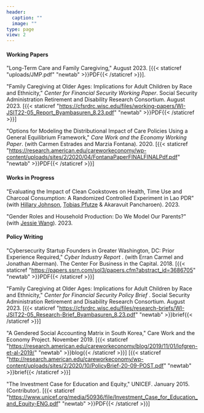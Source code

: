 ```yaml
---
header:
  caption: ""
  image: ""
type: page
view: 2
---
```


#### Working Papers
  
"Long-Term Care and Family Caregiving," August 2023. [{{< staticref "uploads/JMP.pdf" "newtab" >}}PDF{{< /staticref >}}].

"Family Caregiving at Older Ages: Implications for Adult Children by Race and Ethnicity," <em>Center for Financial Security Working Paper</em>. Social Security Administration Retirement and Disability Research Consortium. August 2023. [{{< staticref "https://cfsrdrc.wisc.edu/files/working-papers/WI-JSIT22-05_Report_Byambasuren_8.23.pdf" "newtab" >}}PDF{{< /staticref >}}]

"Options for Modeling the Distributional Impact of Care Policies Using a General Equilibrium Framework," <em> Care Work and the Economy Working Paper</em>. (with Carmen Estrades and Marzia Fontana). 2020. [{{< staticref "https://research.american.edu/careworkeconomy/wp-content/uploads/sites/2/2020/04/FontanaPaperFINALFINALPdf.pdf" "newtab" >}}PDF{{< /staticref >}}] 
<br>

#### Works in Progress

"Evaluating the Impact of Clean Cookstoves on Health, Time Use and Charcoal Consumption: A Randomized Controlled Experiment in Lao PDR" (with [Hillary Johnson](https://www.worldbank.org/en/about/people/h/hillary-c-johnson), [Tobias Pfutze](https://www.worldbank.org/en/about/people/t/tobias-pfutze) & Akaravuit Pancharoen). 2023.
<br>

"Gender Roles and Household Production: Do We Model Our Parents?" (with [Jessie Wang](https://econjessiewang.weebly.com/)). 2023.

#### Policy Writing

"Cybersecurity Startup Founders in Greater Washington, DC: Prior Experience Required," <em> Cyber Industry Report </em>. (with Erran Carmel and Jonathan Aberman). The Center For Business in the Capital. 2018. [{{< staticref "https://papers.ssrn.com/sol3/papers.cfm?abstract_id=3686705" "newtab" >}}PDF{{< /staticref >}}] 

"Family Caregiving at Older Ages: Implications for Adult Children by Race and Ethnicity," <em> Center for Financial Security Policy Brief </em>. Social Security Administration Retirement and Disability Research Consortium. August 2023. [{{< staticref "https://cfsrdrc.wisc.edu/files/research-briefs/WI-JSIT22-05_Research-Brief_Byambasuren_8.23.pdf" "newtab" >}}brief{{< /staticref >}}]

"A Gendered Social Accounting Matrix in South Korea," Care Work and the Economy Project. November 2019. [{{< staticref "https://research.american.edu/careworkeconomy/blog/2019/11/01/lofgren-et-al-2019/" "newtab" >}}blog{{< /staticref >}}] [{{< staticref "http://research.american.edu/careworkeconomy/wp-content/uploads/sites/2/2020/10/PolicyBrief-20-09-POST.pdf" "newtab" >}}brief{{< /staticref >}}] 

"The Investment Case for Education and Equity," UNICEF. January 2015. (Contributor). [{{< staticref "https://www.unicef.org/media/50936/file/Investment_Case_for_Education_and_Equity-ENG.pdf" "newtab" >}}PDF{{< /staticref >}}]




